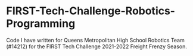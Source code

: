 # FIRST-Tech-Challenge-Robotics-Programming
Code I have written for Queens Metropolitan High School Robotics Team (#14212) for the FIRST Tech Challenge 2021-2022 Freight Frenzy Season.
